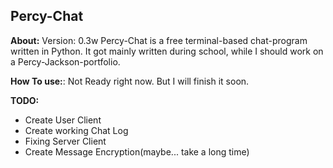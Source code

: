 **Percy-Chat**
--------------
**About:**
Version: 0.3w
Percy-Chat is a free terminal-based chat-program written in Python. It got mainly written during school, while I should work on a Percy-Jackson-portfolio.

**How To use:**:
Not Ready right now. But I will finish it soon. 

**TODO:**
 - Create User Client
 - Create working Chat Log
 - Fixing Server Client
 - Create Message Encryption(maybe... take a long time)
